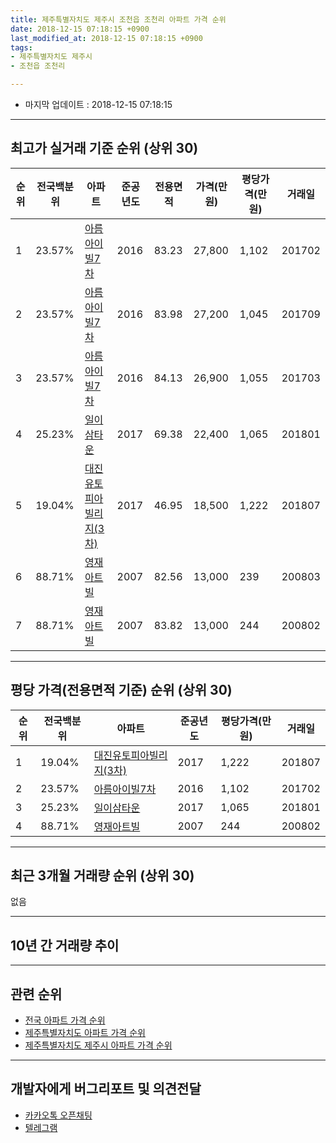 ```yaml
---
title: 제주특별자치도 제주시 조천읍 조천리 아파트 가격 순위
date: 2018-12-15 07:18:15 +0900
last_modified_at: 2018-12-15 07:18:15 +0900
tags:
- 제주특별자치도 제주시
- 조천읍 조천리

---
```


* 마지막 업데이트 : 2018-12-15 07:18:15

---

## 최고가 실거래 기준 순위 (상위 30)


|순위|전국백분위|아파트|준공년도|전용면적|가격(만원)|평당가격(만원)|거래일|
|---|---|---|---|---|---|---|---|
|1|23.57%|[아름아이빌7차](https://search.naver.com/search.naver?query=%EC%A0%9C%EC%A3%BC%ED%8A%B9%EB%B3%84%EC%9E%90%EC%B9%98%EB%8F%84+%EC%A0%9C%EC%A3%BC%EC%8B%9C+%EC%A1%B0%EC%B2%9C%EC%9D%8D+%EC%A1%B0%EC%B2%9C%EB%A6%AC+%EC%95%84%EB%A6%84%EC%95%84%EC%9D%B4%EB%B9%8C7%EC%B0%A8)|2016|83.23|27,800|1,102|201702|
|2|23.57%|[아름아이빌7차](https://search.naver.com/search.naver?query=%EC%A0%9C%EC%A3%BC%ED%8A%B9%EB%B3%84%EC%9E%90%EC%B9%98%EB%8F%84+%EC%A0%9C%EC%A3%BC%EC%8B%9C+%EC%A1%B0%EC%B2%9C%EC%9D%8D+%EC%A1%B0%EC%B2%9C%EB%A6%AC+%EC%95%84%EB%A6%84%EC%95%84%EC%9D%B4%EB%B9%8C7%EC%B0%A8)|2016|83.98|27,200|1,045|201709|
|3|23.57%|[아름아이빌7차](https://search.naver.com/search.naver?query=%EC%A0%9C%EC%A3%BC%ED%8A%B9%EB%B3%84%EC%9E%90%EC%B9%98%EB%8F%84+%EC%A0%9C%EC%A3%BC%EC%8B%9C+%EC%A1%B0%EC%B2%9C%EC%9D%8D+%EC%A1%B0%EC%B2%9C%EB%A6%AC+%EC%95%84%EB%A6%84%EC%95%84%EC%9D%B4%EB%B9%8C7%EC%B0%A8)|2016|84.13|26,900|1,055|201703|
|4|25.23%|[일이삼타운](https://search.naver.com/search.naver?query=%EC%A0%9C%EC%A3%BC%ED%8A%B9%EB%B3%84%EC%9E%90%EC%B9%98%EB%8F%84+%EC%A0%9C%EC%A3%BC%EC%8B%9C+%EC%A1%B0%EC%B2%9C%EC%9D%8D+%EC%A1%B0%EC%B2%9C%EB%A6%AC+%EC%9D%BC%EC%9D%B4%EC%82%BC%ED%83%80%EC%9A%B4)|2017|69.38|22,400|1,065|201801|
|5|19.04%|[대진유토피아빌리지(3차)](https://search.naver.com/search.naver?query=%EC%A0%9C%EC%A3%BC%ED%8A%B9%EB%B3%84%EC%9E%90%EC%B9%98%EB%8F%84+%EC%A0%9C%EC%A3%BC%EC%8B%9C+%EC%A1%B0%EC%B2%9C%EC%9D%8D+%EC%A1%B0%EC%B2%9C%EB%A6%AC+%EB%8C%80%EC%A7%84%EC%9C%A0%ED%86%A0%ED%94%BC%EC%95%84%EB%B9%8C%EB%A6%AC%EC%A7%80%283%EC%B0%A8%29)|2017|46.95|18,500|1,222|201807|
|6|88.71%|[영재아트빌](https://search.naver.com/search.naver?query=%EC%A0%9C%EC%A3%BC%ED%8A%B9%EB%B3%84%EC%9E%90%EC%B9%98%EB%8F%84+%EC%A0%9C%EC%A3%BC%EC%8B%9C+%EC%A1%B0%EC%B2%9C%EC%9D%8D+%EC%A1%B0%EC%B2%9C%EB%A6%AC+%EC%98%81%EC%9E%AC%EC%95%84%ED%8A%B8%EB%B9%8C)|2007|82.56|13,000|239|200803|
|7|88.71%|[영재아트빌](https://search.naver.com/search.naver?query=%EC%A0%9C%EC%A3%BC%ED%8A%B9%EB%B3%84%EC%9E%90%EC%B9%98%EB%8F%84+%EC%A0%9C%EC%A3%BC%EC%8B%9C+%EC%A1%B0%EC%B2%9C%EC%9D%8D+%EC%A1%B0%EC%B2%9C%EB%A6%AC+%EC%98%81%EC%9E%AC%EC%95%84%ED%8A%B8%EB%B9%8C)|2007|83.82|13,000|244|200802|


---

## 평당 가격(전용면적 기준) 순위 (상위 30)


|순위|전국백분위|아파트|준공년도|평당가격(만원)|거래일|
|---|---|---|---|---|---|
|1|19.04%|[대진유토피아빌리지(3차)](https://search.naver.com/search.naver?query=%EC%A0%9C%EC%A3%BC%ED%8A%B9%EB%B3%84%EC%9E%90%EC%B9%98%EB%8F%84+%EC%A0%9C%EC%A3%BC%EC%8B%9C+%EC%A1%B0%EC%B2%9C%EC%9D%8D+%EC%A1%B0%EC%B2%9C%EB%A6%AC+%EB%8C%80%EC%A7%84%EC%9C%A0%ED%86%A0%ED%94%BC%EC%95%84%EB%B9%8C%EB%A6%AC%EC%A7%80%283%EC%B0%A8%29)|2017|1,222|201807|
|2|23.57%|[아름아이빌7차](https://search.naver.com/search.naver?query=%EC%A0%9C%EC%A3%BC%ED%8A%B9%EB%B3%84%EC%9E%90%EC%B9%98%EB%8F%84+%EC%A0%9C%EC%A3%BC%EC%8B%9C+%EC%A1%B0%EC%B2%9C%EC%9D%8D+%EC%A1%B0%EC%B2%9C%EB%A6%AC+%EC%95%84%EB%A6%84%EC%95%84%EC%9D%B4%EB%B9%8C7%EC%B0%A8)|2016|1,102|201702|
|3|25.23%|[일이삼타운](https://search.naver.com/search.naver?query=%EC%A0%9C%EC%A3%BC%ED%8A%B9%EB%B3%84%EC%9E%90%EC%B9%98%EB%8F%84+%EC%A0%9C%EC%A3%BC%EC%8B%9C+%EC%A1%B0%EC%B2%9C%EC%9D%8D+%EC%A1%B0%EC%B2%9C%EB%A6%AC+%EC%9D%BC%EC%9D%B4%EC%82%BC%ED%83%80%EC%9A%B4)|2017|1,065|201801|
|4|88.71%|[영재아트빌](https://search.naver.com/search.naver?query=%EC%A0%9C%EC%A3%BC%ED%8A%B9%EB%B3%84%EC%9E%90%EC%B9%98%EB%8F%84+%EC%A0%9C%EC%A3%BC%EC%8B%9C+%EC%A1%B0%EC%B2%9C%EC%9D%8D+%EC%A1%B0%EC%B2%9C%EB%A6%AC+%EC%98%81%EC%9E%AC%EC%95%84%ED%8A%B8%EB%B9%8C)|2007|244|200802|


---

## 최근 3개월 거래량 순위 (상위 30)

없음

---

## 10년 간 거래량 추이


<div style="width:100%;">
    <canvas id="deal_progress" height="250"></canvas>
</div>

<script>
new Chart(document.getElementById("deal_progress"), {
    type: 'line',
    data: {
        labels: ['200812','200901','200902','200903','200904','200905','200906','200907','200908','200909','200910','200911','200912','201001','201002','201003','201004','201005','201006','201007','201008','201009','201010','201011','201012','201101','201102','201103','201104','201105','201106','201107','201108','201109','201110','201111','201112','201201','201202','201203','201204','201205','201206','201207','201208','201209','201210','201211','201212','201301','201302','201303','201304','201305','201306','201307','201308','201309','201310','201311','201312','201401','201402','201403','201404','201405','201406','201407','201408','201409','201410','201411','201412','201501','201502','201503','201504','201505','201506','201507','201508','201509','201510','201511','201512','201601','201602','201603','201604','201605','201606','201607','201608','201609','201610','201611','201612','201701','201702','201703','201704','201705','201706','201707','201708','201709','201710','201711','201712','201801','201802','201803','201804','201805','201806','201807','201808','201809','201810','201811','201812'],
        datasets: [{
            label: '실거래 수',
            pointRadius: 1,
            data: [1, 0, 0, 0, 0, 0, 0, 0, 0, 0, 1, 0, 0, 0, 2, 0, 0, 1, 0, 0, 0, 0, 0, 0, 0, 0, 0, 0, 0, 0, 0, 0, 0, 0, 0, 0, 0, 0, 0, 0, 0, 0, 0, 0, 0, 0, 0, 0, 0, 0, 0, 0, 0, 1, 0, 0, 0, 0, 0, 0, 0, 0, 0, 0, 0, 0, 0, 0, 0, 0, 0, 0, 0, 0, 1, 0, 0, 0, 0, 0, 0, 0, 0, 0, 0, 0, 0, 0, 0, 1, 0, 0, 0, 0, 0, 0, 0, 0, 1, 1, 0, 0, 0, 1, 0, 1, 1, 0, 0, 1, 0, 0, 0, 0, 0, 3, 0, 0, 0, 0, 0],
            borderColor: "rgba(255, 201, 14, 1)",
            backgroundColor: "rgba(255, 201, 14, 0.5)",
            fill: true,
        }]
    },
    options: {
        responsive: true,
        title: {
            display: true,
            text: '10년간 거래량 추이'
        },
        tooltips: {
            mode: 'index',
            intersect: false,
        },
        hover: {
            mode: 'nearest',
            intersect: true
        },
        scales: {
            xAxes: [{
                display: true,
                scaleLabel: {
                    display: true,
                    labelString: '년/월'
                }
            }],
            yAxes: [{
                display: true,
                ticks: {
                    suggestedMin: 0,
                },
                scaleLabel: {
                    display: true,
                    labelString: '실거래 수'
                }
            }]
        }
    }
});

</script>


---

## 관련 순위

- [전국 아파트 가격 순위](https://inasie.github.io/apt-ranking/전국)
- [제주특별자치도 아파트 가격 순위](https://inasie.github.io/apt-ranking/제주특별자치도)
- [제주특별자치도 제주시 아파트 가격 순위](https://inasie.github.io/apt-ranking/제주특별자치도-제주시)


---

## 개발자에게 버그리포트 및 의견전달

- [카카오톡 오픈채팅](https://open.kakao.com/o/gLJUAP4)
- [텔레그램](https://t.me/inasie)

